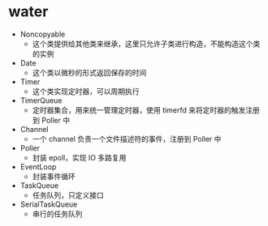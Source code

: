 # water

- Noncopyable
    - 这个类提供给其他类来继承，这里只允许子类进行构造，不能构造这个类的实例 
- Date
    - 这个类以微秒的形式返回保存的时间
- Timer
    - 这个类实现定时器，可以周期执行
- TimerQueue
    - 定时器集合，用来统一管理定时器，使用 timerfd 来将定时器的触发注册到 Poller 中
- Channel
    - 一个 channel 负责一个文件描述符的事件，注册到 Poller 中
- Poller
    - 封装 epoll，实现 IO 多路复用
- EventLoop
    - 封装事件循环
- TaskQueue
    - 任务队列，只定义接口
- SerialTaskQueue
    - 串行的任务队列

